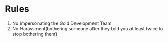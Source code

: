 # Rules
1. No impersonating the Gold Development Team
2. No Harassment(bothering someone after they told you at least twice to stop bothering them)
